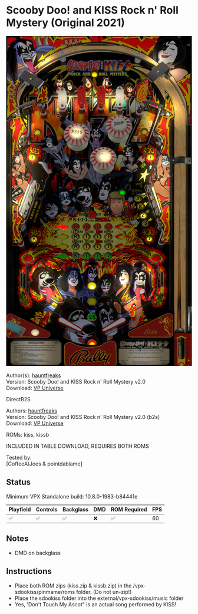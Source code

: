 # Scooby Doo! and KISS Rock n' Roll Mystery (Original 2021)

![Table Preview](../../images/vpx-sdookiss.jpg)

Author(s): [hauntfreaks](https://vpuniverse.com/profile/5216-hauntfreaks/)  
Version:  Scooby Doo! and KISS Rock n' Roll Mystery v2.0  
Download:  [VP Universe](https://vpuniverse.com/files/file/7207-scooby-doo-and-kiss-rock-n-roll-mystery-v20)

DirectB2S

Authors: [hauntfreaks](https://vpuniverse.com/profile/5216-hauntfreaks/)  
Version: Scooby Doo! and KISS Rock n' Roll Mystery v2.0 (b2s)  
Download: [VP Universe](https://vpuniverse.com/files/file/7206-scooby-doo-and-kiss-rock-n-roll-mystery-v20-b2s/)

ROMs: kiss, kissb

INCLUDED IN TABLE DOWNLOAD, REQUIRES BOTH ROMS

Tested by:  
[CoffeeAtJoes & pointdablame]

## Status 

Minimum VPX Standalone build: 10.8.0-1983-b84441e

| Playfield | Controls | Backglass | DMD | ROM Required | FPS | 
|-----------|----------|-----------|-----|--------------|-----|
| :white_check_mark: | :white_check_mark: | :white_check_mark: | :x: | :white_check_mark: | 60 |

## Notes
- DMD on backglass

## Instructions

- Place both ROM zips (kiss.zip & kissb.zip) in the /vpx-sdookiss/pinmame/roms folder. (Do not un-zip!)
- Place the sdookiss folder into the external/vpx-sdookiss/music folder
- Yes, 'Don't Touch My Ascot" is an actual song performed by KISS!
